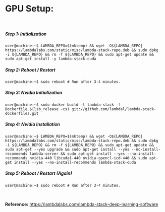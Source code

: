 # GPU Setup:

&nbsp;

##### Step 1: Initialization
```console
user@machine:~$ LAMBDA_REPO=$(mktemp) && wget -O${LAMBDA_REPO} https://lambdalabs.com/static/misc/lambda-stack-repo.deb && sudo dpkg -i ${LAMBDA_REPO} && rm -f ${LAMBDA_REPO} && sudo apt-get update && sudo apt-get install -y lambda-stack-cuda
```

##### Step 2: Reboot / Restart
```console
user@machine:~$ sudo reboot # Run after 3-4 minutes.
```

##### Step 3: Nvidia Initialization
```console
user@machine:~$ sudo docker build -t lambda-stack -f Dockerfile.$(lsb_release -cs) git://github.com/lambdal/lambda-stack-dockerfiles.git
```

##### Step 4: Nvidia Installation
```console
user@machine:~$ LAMBDA_REPO=$(mktemp) && wget -O${LAMBDA_REPO} https://lambdalabs.com/static/misc/lambda-stack-repo.deb && sudo dpkg -i ${LAMBDA_REPO} && rm -f ${LAMBDA_REPO} && sudo apt-get update && sudo apt-get --yes upgrade && sudo apt-get install --yes --no-install-recommends lambda-server && sudo apt-get install --yes --no-install-recommends nvidia-440 libcuda1-440 nvidia-opencl-icd-440 && sudo apt-get install --yes --no-install-recommends lambda-stack-cuda
```

##### Step 5: Reboot / Restart (Again)
```console
user@machine:~$ sudo reboot # Run after 3-4 minutes.
```

&nbsp;

**Reference:** https://lambdalabs.com/lambda-stack-deep-learning-software
